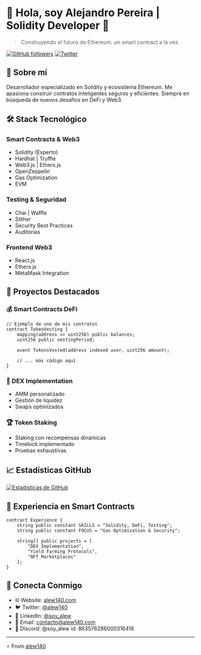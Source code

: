# 👋 Hola, soy Alejandro Pereira | Solidity Developer 🚀

> Construyendo el futuro de Ethereum, un smart contract a la vez.

[![GitHub followers](https://img.shields.io/github/followers/alew140?style=social)](https://github.com/alew140)
[![Twitter](https://img.shields.io/twitter/follow/alew140?style=social)](https://twitter.com/alew140)

## 🔮 Sobre mí

Desarrollador especializado en Solidity y ecosistema Ethereum. Me apasiona construir contratos inteligentes seguros y eficientes. Siempre en búsqueda de nuevos desafíos en DeFi y Web3.

## 🛠️ Stack Tecnológico

### Smart Contracts & Web3
- Solidity (Experto) 
- Hardhat | Truffle
- Web3.js | Ethers.js
- OpenZeppelin
- Gas Optimization
- EVM

### Testing & Seguridad
- Chai | Waffle
- Slither
- Security Best Practices
- Auditorías

### Frontend Web3
- React.js
- Ethers.js
- MetaMask Integration

## 🌟 Proyectos Destacados

### 💰 Smart Contracts DeFi
```solidity
// Ejemplo de uno de mis contratos
contract TokenVesting {
    mapping(address => uint256) public balances;
    uint256 public vestingPeriod;
    
    event TokensVested(address indexed user, uint256 amount);
    
    // ... más código aquí
}
```

### 🔄 DEX Implementation
- AMM personalizado
- Gestión de liquidez
- Swaps optimizados

### 🏆 Token Staking
- Staking con recompensas dinámicas
- Timelock implementado
- Pruebas exhaustivas

## 📈 Estadísticas GitHub

[![Estadísticas de GitHub](https://github-readme-stats.vercel.app/api?username=alew140&show_icons=true&theme=dark)](https://github.com/alew140)

## 💼 Experiencia en Smart Contracts

```solidity
contract Experience {
    string public constant SKILLS = "Solidity, DeFi, Testing";
    string public constant FOCUS = "Gas Optimization & Security";
    
    string[] public projects = [
        "DEX Implementation",
        "Yield Farming Protocols",
        "NFT Marketplaces"
    ];
}
```

## 📱 Conecta Conmigo

- 🌐 Website: [alew140.com](https://alew140.com)
- 🐦 Twitter: [@alew140](https://twitter.com/alew140)
- 💼 LinkedIn: [@soy_alew](https://linkedin.com/in/soy_alew)
- 📧 Email: [contacto@alew140.com](mailto:contacto@alew140.com)
- 💬 Discord: @soy_alew id: 863576286000316416


---

⭐️ From [alew140](https://github.com/alew140)
